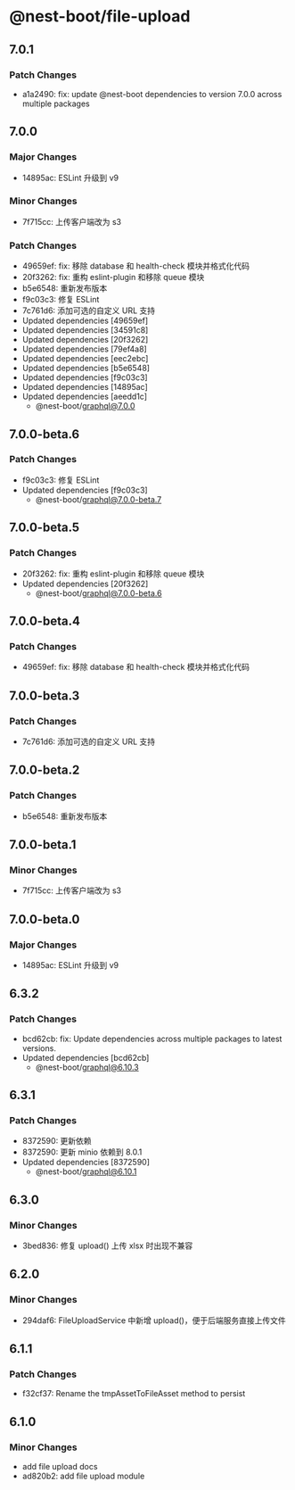 # @nest-boot/file-upload

## 7.0.1

### Patch Changes

- a1a2490: fix: update @nest-boot dependencies to version 7.0.0 across multiple packages

## 7.0.0

### Major Changes

- 14895ac: ESLint 升级到 v9

### Minor Changes

- 7f715cc: 上传客户端改为 s3

### Patch Changes

- 49659ef: fix: 移除 database 和 health-check 模块并格式化代码
- 20f3262: fix: 重构 eslint-plugin 和移除 queue 模块
- b5e6548: 重新发布版本
- f9c03c3: 修复 ESLint
- 7c761d6: 添加可选的自定义 URL 支持
- Updated dependencies [49659ef]
- Updated dependencies [34591c8]
- Updated dependencies [20f3262]
- Updated dependencies [79ef4a8]
- Updated dependencies [eec2ebc]
- Updated dependencies [b5e6548]
- Updated dependencies [f9c03c3]
- Updated dependencies [14895ac]
- Updated dependencies [aeedd1c]
  - @nest-boot/graphql@7.0.0

## 7.0.0-beta.6

### Patch Changes

- f9c03c3: 修复 ESLint
- Updated dependencies [f9c03c3]
  - @nest-boot/graphql@7.0.0-beta.7

## 7.0.0-beta.5

### Patch Changes

- 20f3262: fix: 重构 eslint-plugin 和移除 queue 模块
- Updated dependencies [20f3262]
  - @nest-boot/graphql@7.0.0-beta.6

## 7.0.0-beta.4

### Patch Changes

- 49659ef: fix: 移除 database 和 health-check 模块并格式化代码

## 7.0.0-beta.3

### Patch Changes

- 7c761d6: 添加可选的自定义 URL 支持

## 7.0.0-beta.2

### Patch Changes

- b5e6548: 重新发布版本

## 7.0.0-beta.1

### Minor Changes

- 7f715cc: 上传客户端改为 s3

## 7.0.0-beta.0

### Major Changes

- 14895ac: ESLint 升级到 v9

## 6.3.2

### Patch Changes

- bcd62cb: fix: Update dependencies across multiple packages to latest versions.
- Updated dependencies [bcd62cb]
  - @nest-boot/graphql@6.10.3

## 6.3.1

### Patch Changes

- 8372590: 更新依赖
- 8372590: 更新 minio 依赖到 8.0.1
- Updated dependencies [8372590]
  - @nest-boot/graphql@6.10.1

## 6.3.0

### Minor Changes

- 3bed836: 修复 upload() 上传 xlsx 时出现不兼容

## 6.2.0

### Minor Changes

- 294daf6: FileUploadService 中新增 upload()，便于后端服务直接上传文件

## 6.1.1

### Patch Changes

- f32cf37: Rename the tmpAssetToFileAsset method to persist

## 6.1.0

### Minor Changes

- add file upload docs
- ad820b2: add file upload module
